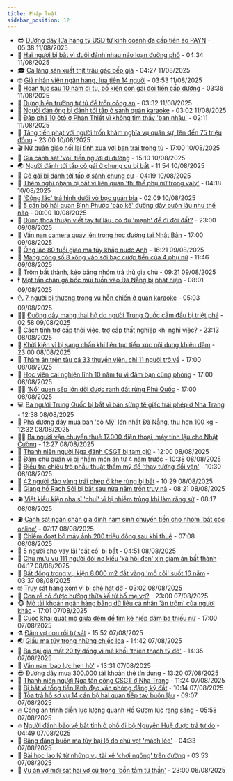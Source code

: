 ```yaml
---
title: Pháp luật
sidebar_position: 12
---
```


<!-- vnexpress-phap-luat:START -->
- 😎 [Đường dây lừa hàng tỷ USD từ kinh doanh đa cấp tiền ảo PAYN](https://vnexpress.net/duong-day-lua-hang-ty-usd-tu-kinh-doanh-da-cap-tien-ao-payn-4925362.html) - 05:38 11/08/2025
- 🥰 [Hai người bị bắt vì đuổi đánh nhau náo loạn đường phố](https://vnexpress.net/hai-nguoi-bi-bat-vi-duoi-danh-nhau-nao-loan-duong-pho-4925352.html) - 04:34 11/08/2025
- 🎓 [Cả làng sản xuất thịt trâu gác bếp giả](https://vnexpress.net/ca-lang-san-xuat-thit-trau-gac-bep-gia-4925354.html) - 04:27 11/08/2025
- 🤓 [Giả nhân viên ngân hàng, lừa tiền 14 người](https://vnexpress.net/gia-nhan-vien-ngan-hang-lua-tien-14-nguoi-4925317.html) - 03:53 11/08/2025
- 🎊 [Hoàn tục sau 10 năm đi tu, bố kiện con gái đòi tiền cấp dưỡng](https://vnexpress.net/hoan-tuc-sau-10-nam-di-tu-bo-kien-con-gai-doi-tien-cap-duong-4925285.html) - 03:36 11/08/2025
- 🙉 [Dựng hiện trường tự tử để trốn công an](https://vnexpress.net/dung-hien-truong-tu-tu-de-tron-cong-an-4925310.html) - 03:32 11/08/2025
- 🤡 [Người đàn ông bị đánh tới tấp ở sảnh quán karaoke](https://vnexpress.net/nguoi-dan-ong-bi-danh-toi-tap-o-sanh-quan-karaoke-4925265.html) - 03:02 11/08/2025
- 🗽 [Đập phá 10 ôtô ở Phan Thiết vì không tìm thấy &#39;bạn nhậu&#39;](https://vnexpress.net/dap-pha-10-oto-o-phan-thiet-vi-khong-tim-thay-ban-nhau-4925245.html) - 02:11 11/08/2025
- 🌋 [Tăng tiền phạt với người trốn khám nghĩa vụ quân sự, lên đến 75 triệu đồng](https://vnexpress.net/tang-tien-phat-voi-nguoi-tron-kham-nghia-vu-quan-su-len-den-75-trieu-dong-4925054.html) - 23:00 10/08/2025
- 🎬 [Nữ quản giáo nối lại tình xưa với bạn trai trong tù](https://vnexpress.net/nu-quan-giao-noi-lai-tinh-xua-voi-ban-trai-cu-trong-tu-4925129.html) - 17:00 10/08/2025
- 💯 [Giả cảnh sát &#39;vòi&#39; tiền người đi đường](https://vnexpress.net/gia-canh-sat-voi-tien-nguoi-di-duong-4925164.html) - 15:10 10/08/2025
- 🌏 [Người đánh tới tấp cô gái ở chung cư bị bắt](https://vnexpress.net/nguoi-danh-toi-tap-co-gai-o-chung-cu-bi-bat-4925138.html) - 11:54 10/08/2025
- 🌊 [Cô gái bị đánh tới tấp ở sảnh chung cư](https://vnexpress.net/thanh-nien-xam-tro-danh-toi-tap-phu-nu-o-chung-cu-4925041.html) - 04:19 10/08/2025
- 💂 [Thêm nghi phạm bị bắt vì liên quan &#39;thi thể phụ nữ trong valy&#39;](https://vnexpress.net/them-nghi-pham-bi-bat-vi-lien-quan-thi-the-phu-nu-trong-valy-4925042.html) - 04:18 10/08/2025
- 🎡 [&#39;Động lắc&#39; trá hình dưới vỏ bọc quán bia](https://vnexpress.net/dong-lac-tra-hinh-duoi-vo-boc-quan-bia-4924997.html) - 02:09 10/08/2025
- 🫶 [5 cán bộ hải quan Bình Phước &#39;bảo kê&#39; đường dây buôn lậu như thế nào](https://vnexpress.net/5-can-bo-hai-quan-binh-phuoc-bao-ke-duong-day-buon-lau-nhu-the-nao-4924884.html) - 00:00 10/08/2025
- 🐲 [Dùng thoả thuận viết tay từ lâu, có đủ &#39;mạnh&#39; để đi đòi đất?](https://vnexpress.net/mot-to-giay-viet-tay-tu-lau-co-du-manh-de-di-doi-dat-4924575.html) - 23:00 09/08/2025
- 🚀 [Vấn nạn camera quay lén trong học đường tại Nhật Bản](https://vnexpress.net/van-nan-camera-quay-len-trong-hoc-duong-tai-nhat-ban-4924896.html) - 17:00 09/08/2025
- 🎊 [Ông lão 80 tuổi giao ma túy khắp nước Anh](https://vnexpress.net/ong-lao-80-tuoi-giao-ma-tuy-khap-nuoc-anh-4924930.html) - 16:21 09/08/2025
- 🤗 [Mang còng số 8 xông vào sới bạc cướp tiền của 4 phụ nữ](https://vnexpress.net/mang-cong-so-8-xong-vao-soi-bac-cuop-tien-cua-4-phu-nu-4924903.html) - 11:46 09/08/2025
- 🗽 [Trộm bất thành, kéo băng nhóm trả thù gia chủ](https://vnexpress.net/trom-bat-thanh-keo-bang-nhom-tra-thu-gia-chu-4924875.html) - 09:21 09/08/2025
- 🕴 [Một tấn chân gà bốc mùi tuồn vào Đà Nẵng bị phát hiện](https://vnexpress.net/mot-tan-chan-ga-boc-mui-tuon-vao-da-nang-bi-phat-hien-4924667.html) - 08:01 09/08/2025
- 🌜 [7 người bị thương trong vụ hỗn chiến ở quán karaoke](https://vnexpress.net/7-nguoi-bi-thuong-trong-vu-hon-chien-o-quan-karaoke-4924793.html) - 05:03 09/08/2025
- 🧑‍🏫 [Đường dây mang thai hộ do người Trung Quốc cầm đầu bị triệt phá](https://vnexpress.net/duong-day-mang-thai-ho-do-nguoi-trung-quoc-cam-dau-bi-triet-pha-4924734.html) - 02:58 09/08/2025
- 🦩 [Cách tính trợ cấp thôi việc, trợ cấp thất nghiệp khi nghỉ việc?](https://vnexpress.net/cach-tinh-tro-cap-thoi-viec-tro-cap-that-nghiep-khi-nghi-viec-4923617.html) - 23:13 08/08/2025
- 💼 [Khởi kiện vì bị sang chấn khi liên tục tiếp xúc nội dung khiêu dâm](https://vnexpress.net/khoi-kien-vi-bi-sang-chan-khi-lien-tuc-tiep-xuc-noi-dung-khieu-dam-4924660.html) - 23:00 08/08/2025
- 💫 [Thảm án trên tàu cá 33 thuyền viên, chỉ 11 người trở về](https://vnexpress.net/tham-an-tren-tau-ca-33-thuyen-vien-chi-11-nguoi-tro-ve-4924636.html) - 17:00 08/08/2025
- 🦅 [Học viên cai nghiện lĩnh 10 năm tù vì đâm bạn cùng phòng](https://vnexpress.net/hoc-vien-cai-nghien-linh-10-nam-tu-vi-dam-ban-cung-phong-4924625.html) - 17:00 08/08/2025
- 🧑‍💻 [&#39;Nổ&#39; quen sếp lớn dời được ranh đất rừng Phú Quốc](https://vnexpress.net/no-quen-sep-lon-doi-duoc-ranh-dat-rung-phu-quoc-4924606.html) - 17:00 08/08/2025
- 💻 [Ba người Trung Quốc bị bắt vì bán sừng tê giác trái phép ở Nha Trang](https://vnexpress.net/ba-nguoi-trung-quoc-bi-bat-vi-ban-sung-te-giac-trai-phep-o-nha-trang-4923103.html) - 12:38 08/08/2025
- 🤠 [Phá đường dây mua bán &#39;cỏ Mỹ&#39; lớn nhất Đà Nẵng, thu hơn 100 kg](https://vnexpress.net/pha-duong-day-hon-100-kg-co-my-lon-nhat-da-nang-4924486.html) - 12:32 08/08/2025
- 🧑‍🏫 [Ba người vận chuyển thuê 17.000 điện thoại, máy tính lậu cho Nhật Cường](https://vnexpress.net/ba-nguoi-van-chuyen-thue-17-000-dien-thoai-may-tinh-lau-cho-nhat-cuong-4924627.html) - 12:27 08/08/2025
- 🌈 [Thanh niên người Nga đánh CSGT bị tạm giữ](https://vnexpress.net/thanh-nien-nguoi-nga-danh-csgt-bi-tam-giu-4924632.html) - 12:00 08/08/2025
- 🌮 [Đâm chủ quán vì bị nhầm món ăn từ 4 năm trước](https://vnexpress.net/dam-chu-quan-vi-bi-nham-mon-an-tu-4-nam-truoc-4924609.html) - 10:38 08/08/2025
- 🐲 [Điều tra chiêu trò phẫu thuật thẩm mỹ để &#39;thay tướng đổi vận&#39;](https://vnexpress.net/dieu-tra-chieu-tro-phau-thuat-tham-my-de-thay-tuong-doi-van-4924566.html) - 10:30 08/08/2025
- 🧰 [42 người đào vàng trái phép ở khe rừng bị bắt](https://vnexpress.net/42-nguoi-dao-vang-trai-phep-o-khe-rung-bi-bat-4924590.html) - 10:29 08/08/2025
- 💄 [Giang hồ Rạch Sỏi bị bắt sau nửa năm trốn truy nã](https://vnexpress.net/giang-ho-rach-soi-bi-bat-sau-nua-nam-tron-truy-na-4924495.html) - 08:21 08/08/2025
- ⛽️ [Việt kiều kiện nha sĩ &#39;chui&#39; vì bị nhiễm trùng khi làm răng sứ](https://vnexpress.net/viet-kieu-kien-nha-si-chui-vi-bi-nhiem-trung-khi-lam-rang-su-4924432.html) - 08:17 08/08/2025
- ⛽️ [Cảnh sát ngăn chặn gia đình nam sinh chuyển tiền cho nhóm &#39;bắt cóc online&#39;](https://vnexpress.net/canh-sat-ngan-chan-gia-dinh-nam-sinh-chuyen-tien-cho-nhom-bat-coc-online-4924369.html) - 07:17 08/08/2025
- 💂 [Chiếm đoạt bộ máy ảnh 200 triệu đồng sau khi thuê](https://vnexpress.net/chiem-doat-bo-may-anh-200-trieu-dong-sau-khi-thue-4924479.html) - 07:08 08/08/2025
- 🤔 [5 người cho vay lãi &#39;cắt cổ&#39; bị bắt](https://vnexpress.net/5-nguoi-cho-vay-lai-cat-co-bi-bat-4924385.html) - 04:51 08/08/2025
- 🧐 [Chủ mưu vụ 111 người đòi nợ kiểu &#39;xã hội đen&#39; xin giảm án bất thành](https://vnexpress.net/chu-muu-vu-111-nguoi-doi-no-kieu-xa-hoi-den-xin-giam-an-bat-thanh-4922461.html) - 04:17 08/08/2025
- 🎃 [Bất đồng trong vụ kiện 8.000 m2 đất vàng &#39;mồ côi&#39; suốt 16 năm](https://vnexpress.net/bat-dong-trong-vu-kien-8-000-m2-dat-vang-mo-coi-suot-16-nam-4923624.html) - 03:37 08/08/2025
- 🤓 [Truy sát hàng xóm vì bị chê hát dở](https://vnexpress.net/truy-sat-hang-xom-vi-bi-che-hat-do-4924175.html) - 03:02 08/08/2025
- 💃 [Con rể có được hưởng thừa kế từ bố mẹ vợ?](https://vnexpress.net/con-re-co-duoc-huong-thua-ke-tu-bo-me-vo-4923614.html) - 23:00 07/08/2025
- 🐵 [Mở tài khoản ngân hàng bằng dữ liệu cá nhân &#39;ăn trộm&#39; của người khác](https://vnexpress.net/tu-y-mo-tai-khoan-ngan-hang-bang-du-lieu-ca-nhan-an-trom-cua-nguoi-khac-4924081.html) - 17:01 07/08/2025
- 🤖 [Cuộc khai quật mộ giữa đêm để tìm kẻ hiếp dâm ba thiếu nữ](https://vnexpress.net/cuoc-khai-quat-mo-giua-dem-de-tim-ke-hiep-dam-ba-thieu-nu-4924049.html) - 17:00 07/08/2025
- ⚗️ [Đâm vợ con rồi tự sát](https://vnexpress.net/dam-vo-con-roi-tu-sat-4924106.html) - 15:52 07/08/2025
- 🌏 [Giấu ma túy trong những chiếc loa](https://vnexpress.net/giau-ma-tuy-trong-nhung-chiec-loa-4924093.html) - 14:42 07/08/2025
- 🦆 [Ba đại gia mất 20 tỷ đồng vì mê khối &#39;thiên thạch tỷ đô&#39;](https://vnexpress.net/ba-dai-gia-mat-20-ty-dong-vi-me-khoi-thien-thach-ty-do-4924068.html) - 14:35 07/08/2025
- 🐎 [Vấn nạn &#39;bạo lực hẹn hò&#39;](https://vnexpress.net/nhung-cuoc-goi-bat-luc-cua-nan-nhan-bi-bao-luc-hen-ho-o-han-quoc-4924062.html) - 13:31 07/08/2025
- 😎 [Đường dây mua 300.000 tài khoản thẻ tín dụng](https://vnexpress.net/duong-day-mua-300-000-the-tin-dung-4924075.html) - 13:20 07/08/2025
- 💪 [Thanh niên người Nga tấn công CSGT ở Nha Trang](https://vnexpress.net/thanh-nien-nguoi-nga-tan-cong-csgt-o-nha-trang-4924057.html) - 11:24 07/08/2025
- 🤡 [Bị bắt vì tống tiền lãnh đạo văn phòng đăng ký đất](https://vnexpress.net/bi-bat-vi-tong-tien-lanh-dao-van-phong-dang-ky-dat-4924014.html) - 10:14 07/08/2025
- 🌁 [Tòa trả hồ sơ vụ 14 cán bộ hải quan tiếp tay buôn lậu](https://vnexpress.net/nghi-van-bo-lot-toi-pham-voi-nhieu-can-bo-hai-quan-trong-vu-an-tiep-tay-buon-lau-4923985.html) - 09:07 07/08/2025
- 🔥 [Công an trình diễn lực lượng quanh Hồ Gươm lúc rạng sáng](https://vnexpress.net/cong-an-trinh-dien-luc-luong-quanh-ho-guom-luc-rang-sang-4923788.html) - 05:58 07/08/2025
- 🔥 [Người đánh bảo vệ bất tỉnh ở phố đi bộ Nguyễn Huệ được trả tự do](https://vnexpress.net/nguoi-danh-bao-ve-bat-tinh-o-pho-di-bo-nguyen-hue-duoc-tra-tu-do-4923880.html) - 04:49 07/08/2025
- 👺 [Băng đảng buôn ma túy bại lộ do chú vẹt &#39;mách lẻo&#39;](https://vnexpress.net/bang-dang-buon-ma-tuy-bai-lo-do-chu-vet-mach-leo-4923752.html) - 04:33 07/08/2025
- 🎊 [Bài học lao lý từ những vụ tài xế &#39;chơi ngông&#39; trên đường](https://vnexpress.net/bai-hoc-lao-ly-tu-nhung-vu-tai-xe-choi-ngong-tren-duong-4923314.html) - 03:53 07/08/2025
- 🎊 [Vụ án vợ mới sát hại vợ cũ trong &#39;bồn tắm tử thần&#39;](https://vnexpress.net/am-muu-thu-tieu-vo-cu-cua-chong-vi-tiec-tien-cap-duong-4923611.html) - 23:00 06/08/2025<!-- vnexpress-phap-luat:END -->

